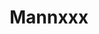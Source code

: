 ---
title: Mannxxx
github: https://github.com/Mannxxx
mode: dark
transition: 1s
score: 55.4
archetype:
- Badges | Tags | Icons
---